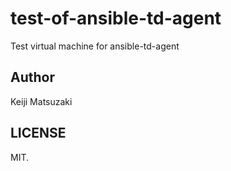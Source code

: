 test-of-ansible-td-agent
========================

Test virtual machine for ansible-td-agent

Author
------

Keiji Matsuzaki

LICENSE
-------
MIT.
